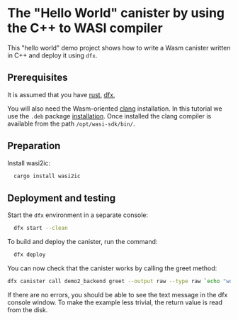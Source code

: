 # The "Hello World" canister by using the C++ to WASI compiler

This "hello world" demo project shows how to write a Wasm canister written in C++ and deploy it using `dfx`. 

## Prerequisites

It is assumed that you have [rust](https://doc.rust-lang.org/book/ch01-01-installation.html), [dfx](https://internetcomputer.org/docs/current/developer-docs/setup/install/), 

You will also need the Wasm-oriented [clang](https://github.com/WebAssembly/wasi-sdk/releases/) installation. In this tutorial we use the `.deb` package [installation](https://github.com/WebAssembly/wasi-sdk/releases/download/wasi-sdk-23/wasi-sdk-23.0-x86_64-linux.deb). Once installed the clang compiler is available from the path `/opt/wasi-sdk/bin/`.



## Preparation

Install wasi2ic:
```bash
  cargo install wasi2ic
```

## Deployment and testing

Start the `dfx` environment in a separate console:
```bash
  dfx start --clean
```

To build and deploy the canister, run the command:
```bash
  dfx deploy
```

You can now check that the canister works by calling the greet method:
```bash
dfx canister call demo2_backend greet --output raw --type raw `echo "world" | xxd -p` | xxd -p -r
```

If there are no errors, you should be able to see the text message in the dfx console window. 
To make the example less trivial, the return value is read from the disk.

